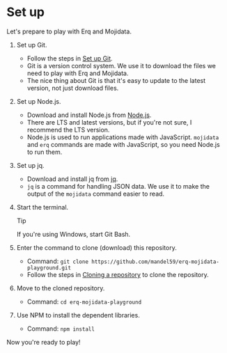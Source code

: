 # Set up

Let's prepare to play with Erq and Mojidata.

1. Set up Git.

   - Follow the steps in [Set up Git](https://docs.github.com/en/get-started/getting-started-with-git/set-up-git).
   - Git is a version control system. We use it to download the files we need to play with Erq and Mojidata.
   - The nice thing about Git is that it's easy to update to the latest version, not just download files.

2. Set up Node.js.

    - Download and install Node.js from [Node.js](https://nodejs.org/en).
    - There are LTS and latest versions, but if you're not sure, I recommend the LTS version.
    - Node.js is used to run applications made with JavaScript. `mojidata` and `erq` commands are made with JavaScript, so you need Node.js to run them.

3. Set up jq.

    - Download and install jq from [jq](https://jqlang.github.io/jq/).
    - `jq` is a command for handling JSON data. We use it to make the output of the `mojidata` command easier to read.

4. Start the terminal.

   > [!TIP]
   >
   > If you're using Windows, start Git Bash.

5. Enter the command to clone (download) this repository.

   - Command: `git clone https://github.com/mandel59/erq-mojidata-playground.git`
   - Follow the steps in [Cloning a repository](https://docs.github.com/en/repositories/creating-and-managing-repositories/cloning-a-repository) to clone the repository.

6. Move to the cloned repository.

   - Command: `cd erq-mojidata-playground`

7. Use NPM to install the dependent libraries.

   - Command: `npm install`

Now you're ready to play!
